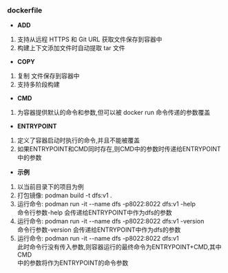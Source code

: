 ### dockerfile

- **ADD**
1. 支持从远程 HTTPS 和 Git URL 获取文件保存到容器中
2. 构建上下文添加文件时自动提取 tar 文件

- **COPY**
1. 复制 文件保存到容器中
2. 支持多阶段构建

- **CMD**
1. 为容器提供默认的命令和参数,但可以被 docker run 命令传递的参数覆盖

- **ENTRYPOINT**
1. 定义了容器启动时执行的命令,并且不能被覆盖
2. 如果ENTRYPOINT和CMD同时存在,则CMD中的参数时传递给ENTRYPOINT中的参数

- **示例**
1. 以当前目录下的项目为例
2. 打包镜像: podman build -t dfs:v1 .
3. 运行命令: podman run -it --name dfs -p8022:8022 dfs:v1 -help  
   命令行参数-help 会传递给ENTRYPOINT中作为dfs的参数
4. 运行命令: podman run -it --name dfs -p8022:8022 dfs:v1 -version  
   命令行参数-version 会传递给ENTRYPOINT中作为dfs的参数
5. 运行命令: podman run -it --name dfs -p8022:8022 dfs:v1  
   此时命令行没有传入参数,则容器运行的最终命令为ENTRYPOINT+CMD,其中CMD  
   中的参数将作为ENTRYPOINT的命令参数
